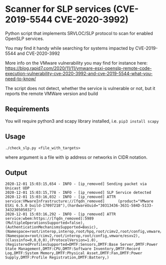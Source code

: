 # Scanner for SLP services (CVE-2019-5544 CVE-2020-3992)
Python script that implements SRVLOC/SLP protocol to scan for enabled OpenSLP services.

You may find it handy while searching for systems impacted by CVE-2019-5544 and CVE-2020-3992

More info on the VMware vulnerability you may find for instance here: https://blog.rapid7.com/2020/11/11/vmware-esxi-openslp-remote-code-execution-vulnerability-cve-2020-3992-and-cve-2019-5544-what-you-need-to-know/

The script does not detect, whether the service is vulnerable or not, but it reports the remote VMWare version and build

## Requirements

You will require python3 and scapy library installed, i.e. `pip3 install scapy`

## Usage

```
./check_slp.py <file_with_targets>
```

where argument is a file with ip address or networks in CIDR notation.

## Output
```
2020-12-01 15:03:15,654 - INFO - [ip_removed] Sending packet via Unicast UDP
2020-12-01 15:03:15,778 - INFO - [ip_removed] SLP Service detected
2020-12-01 15:03:16,032 - INFO - [ip_removed] ATTR    service:VMwareInfrastructure://[fqdn_removed]      (product="VMware ESXi 6.5.0 build-17097218"),(hardwareUuid="30313436-3631-584D-5133-343230505032")
2020-12-01 15:03:16,292 - INFO - [ip_removed] ATTR    service:wbem:https://[fqdn_removed]:5989   (MultipleOperationsSupported=false),(AuthenticationMechanismsSupported=Basic),(Namespace=root/interop,interop,root/hpq,root/cimv2,root/config,vmware/esxv2),(Namespace=root/cimv2,root/interop,root/config,vmware/esxv2),(Classinfo=0,0,0,0),(ProtocolVersion=1.0),(RegisteredProfilesSupported=DMTF:Sensors,DMTF:Base Server,DMTF:Power State Management,DMTF:CPU,DMTF:Software Inventory,DMTF:Record Log,DMTF:System Memory,DMTF:Physical Asset,DMTF:Fan,DMTF:Power Supply,DMTF:Profile Registration,DMTF:Battery,)

```
